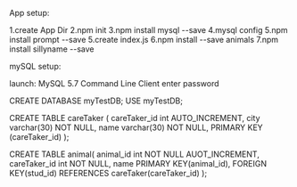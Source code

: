 App setup:

1.create App Dir
2.npm init
3.npm install mysql --save
4.mysql config
5.npm install prompt --save
5.create index.js
6.npm install --save animals
7.npm install sillyname --save


mySQL setup:

launch: MySQL 5.7 Command Line Client
enter password

CREATE DATABASE myTestDB;
USE myTestDB;

CREATE TABLE careTaker (
careTaker_id int AUTO_INCREMENT,
city varchar(30) NOT NULL,
name varchar(30) NOT NULL,
PRIMARY KEY (careTaker_id)
);

CREATE TABLE animal(
animal_id int NOT NULL AUOT_INCREMENT,
careTaker_id int NOT NULL,
name
PRIMARY KEY(animal_id),
FOREIGN KEY(stud_id) REFERENCES careTaker(careTaker_id)
); 

<!-- 
CREATE TABLE Tasks
(
ID int NOT NULL AUTO_INCREMENT,
Todo varchar(255) NOT NULL,
Done BOOL,
Date TIMESTAMP,
PRIMARY KEY (ID)
);

SHOW COLUMNS from Tasks;
INSERT INTO Tasks (Todo, Done) VALUES ('Dishes', False) ;
SELECT * FROM Tasks;
DROP DATABASE myTestDB;

CREATE TABLE department (id NOT NULL);
CREATE TABLE employee (id NOT NULL, dept_id NOT NULL, FOREIGN KEY (dept_id) REFERENCES department(id));

CREATE TABLE student(
stud_id int AUTO_INCREMENT,
name varchar(30) NOT NULL,
age int NOT NULL,
PRIMARY KEY (stud_id)
);

CREATE TABLE enrol(
rol_no int NOT NULL AUOT_INCREMENT,
stud_id int NOT NULL,
PRIMARY KEY(rol_no),
FOREIGN KEY(stud_id) REFERENCES student(stud_id)
); 
-->

